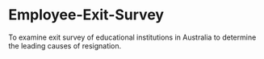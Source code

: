 # Employee-Exit-Survey
To examine exit survey of educational institutions in Australia to determine the leading causes of resignation.

